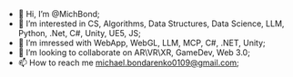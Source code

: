 - 👋 Hi, I’m @MichBond;
- 👀 I’m interested in CS, Algorithms, Data Structures, Data Science, LLM, Python, .Net, C#, Unity, UE5, JS;
- 🌱 I’m imressed with WebApp, WebGL, LLM, MCP, C#, .NET, Unity;
- 💞️ I’m looking to collaborate on AR\VR\XR, GameDev, Web 3.0;
- 📫 How to reach me michael.bondarenko0109@gmail.com;

<!---
MichBond/MichBond is a ✨ special ✨ repository because its `README.md` (this file) appears on your GitHub profile.
You can click the Preview link to take a look at your changes.
--->

